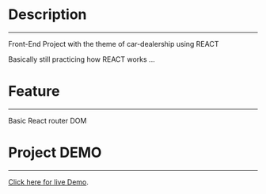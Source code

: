 # Description
________________________

Front-End Project with the theme of car-dealership using REACT 

Basically still practicing how REACT works ... 

# Feature 
________________ 

Basic React router DOM 

# Project DEMO 
______________

[Click here for live Demo](https://jediwong.github.io/Car-Dealing-Site/).





